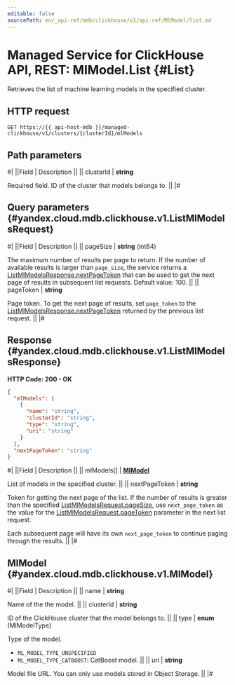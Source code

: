 ```yaml
---
editable: false
sourcePath: en/_api-ref/mdb/clickhouse/v1/api-ref/MlModel/list.md
---
```


# Managed Service for ClickHouse API, REST: MlModel.List {#List}

Retrieves the list of machine learning models in the specified cluster.

## HTTP request

```
GET https://{{ api-host-mdb }}/managed-clickhouse/v1/clusters/{clusterId}/mlModels
```

## Path parameters

#|
||Field | Description ||
|| clusterId | **string**

Required field. ID of the cluster that models belongs to. ||
|#

## Query parameters {#yandex.cloud.mdb.clickhouse.v1.ListMlModelsRequest}

#|
||Field | Description ||
|| pageSize | **string** (int64)

The maximum number of results per page to return. If the number of available
results is larger than `page_size`, the service returns a [ListMlModelsResponse.nextPageToken](#yandex.cloud.mdb.clickhouse.v1.ListMlModelsResponse)
that can be used to get the next page of results in subsequent list requests.
Default value: 100. ||
|| pageToken | **string**

Page token. To get the next page of results, set `page_token` to the
[ListMlModelsResponse.nextPageToken](#yandex.cloud.mdb.clickhouse.v1.ListMlModelsResponse) returned by the previous list request. ||
|#

## Response {#yandex.cloud.mdb.clickhouse.v1.ListMlModelsResponse}

**HTTP Code: 200 - OK**

```json
{
  "mlModels": [
    {
      "name": "string",
      "clusterId": "string",
      "type": "string",
      "uri": "string"
    }
  ],
  "nextPageToken": "string"
}
```

#|
||Field | Description ||
|| mlModels[] | **[MlModel](#yandex.cloud.mdb.clickhouse.v1.MlModel)**

List of models in the specified cluster. ||
|| nextPageToken | **string**

Token for getting the next page of the list. If the number of results is greater than
the specified [ListMlModelsRequest.pageSize](#yandex.cloud.mdb.clickhouse.v1.ListMlModelsRequest), use `next_page_token` as the value
for the [ListMlModelsRequest.pageToken](#yandex.cloud.mdb.clickhouse.v1.ListMlModelsRequest) parameter in the next list request.

Each subsequent page will have its own `next_page_token` to continue paging through the results. ||
|#

## MlModel {#yandex.cloud.mdb.clickhouse.v1.MlModel}

#|
||Field | Description ||
|| name | **string**

Name of the the model. ||
|| clusterId | **string**

ID of the ClickHouse cluster that the model belongs to. ||
|| type | **enum** (MlModelType)

Type of the model.

- `ML_MODEL_TYPE_UNSPECIFIED`
- `ML_MODEL_TYPE_CATBOOST`: CatBoost model. ||
|| uri | **string**

Model file URL. You can only use models stored in Object Storage. ||
|#